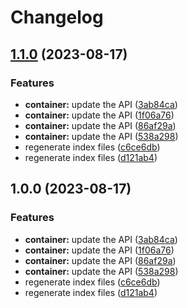# Changelog

## [1.1.0](https://github.com/googleapis/google-api-nodejs-client/compare/container-v1.0.0...container-v1.1.0) (2023-08-17)


### Features

* **container:** update the API ([3ab84ca](https://github.com/googleapis/google-api-nodejs-client/commit/3ab84caea95c0501f4f95d265c86408bc7a9405a))
* **container:** update the API ([1f06a76](https://github.com/googleapis/google-api-nodejs-client/commit/1f06a76ec833cd6fbef8493b8da53e69fc2c66b9))
* **container:** update the API ([86af29a](https://github.com/googleapis/google-api-nodejs-client/commit/86af29a1c2a95f32009bb6f24e6921359e8474b2))
* **container:** update the API ([538a298](https://github.com/googleapis/google-api-nodejs-client/commit/538a298aa230964555b8e3bcfcb6467709af8cac))
* regenerate index files ([c6ce6db](https://github.com/googleapis/google-api-nodejs-client/commit/c6ce6db24417be7ec0d5cb572288042973a390e0))
* regenerate index files ([d121ab4](https://github.com/googleapis/google-api-nodejs-client/commit/d121ab4cb630dd1c77a228166da2788bd2bd1175))

## 1.0.0 (2023-08-17)


### Features

* **container:** update the API ([3ab84ca](https://github.com/googleapis/google-api-nodejs-client/commit/3ab84caea95c0501f4f95d265c86408bc7a9405a))
* **container:** update the API ([1f06a76](https://github.com/googleapis/google-api-nodejs-client/commit/1f06a76ec833cd6fbef8493b8da53e69fc2c66b9))
* **container:** update the API ([86af29a](https://github.com/googleapis/google-api-nodejs-client/commit/86af29a1c2a95f32009bb6f24e6921359e8474b2))
* **container:** update the API ([538a298](https://github.com/googleapis/google-api-nodejs-client/commit/538a298aa230964555b8e3bcfcb6467709af8cac))
* regenerate index files ([c6ce6db](https://github.com/googleapis/google-api-nodejs-client/commit/c6ce6db24417be7ec0d5cb572288042973a390e0))
* regenerate index files ([d121ab4](https://github.com/googleapis/google-api-nodejs-client/commit/d121ab4cb630dd1c77a228166da2788bd2bd1175))
